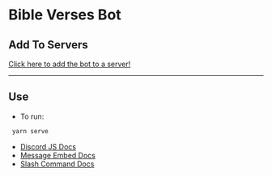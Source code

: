 # Bible Verses Bot

## Add To Servers

[Click here to add the bot to a server!](https://discord.com/oauth2/authorize?client_id=932020112733642814&scope=bot%20applications.commands&permissions=8)

---

## Use

- To run:

```bash
 yarn serve
```

- [Discord JS Docs](https://discord.js.org/#/)
- [Message Embed Docs](https://discordjs.guide/popular-topics/embeds.html#embed-preview)
- [Slash Command Docs](https://discordjs.guide/interactions/replying-to-slash-commands.html#command-options)
